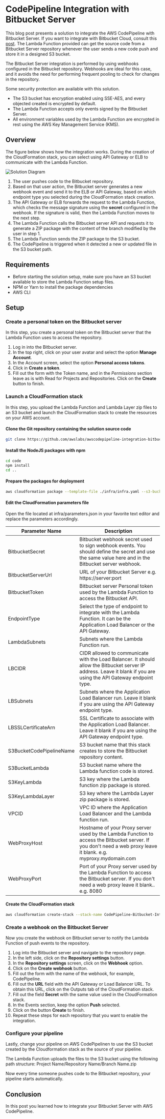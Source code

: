 # CodePipeline Integration with Bitbucket Server
This blog post presents a solution to integrate the AWS CodePipeline with Bitbucket Server. If you want to integrate with Bitbucket Cloud, consult this [post](https://aws.amazon.com/blogs/devops/integrating-git-with-aws-codepipeline/). The Lambda Function provided can get the source code from a Bitbucket Server repository whenever the user sends a new code push and store it in a designed S3 bucket.

The Bitbucket Server integration is performed by using webhooks configured in the Bitbucket repository. Webhooks are ideal for this case, and it avoids the need for performing frequent pooling to check for changes in the repository.

Some security protection are available with this solution.
* The S3 bucket has encryption enabled using SSE-AES, and every objected created is encrypted by default.
* The Lambda Function accepts only events signed by the Bitbucket Server.
* All environment variables used by the Lambda Function are encrypted in rest using the AWS Key Management Service (KMS).

## Overview
The figure below shows how the integration works. During the creation of the CloudFormation stack, you can select using API Gateway or ELB to communicate with the Lambda Function.

![Solution Diagram](https://code.amazon.com/packages/Awscodepipeline-bitbucket-integration/blobs/mainline/--/assets/diagram.png?raw=1)

1. The user pushes code to the Bitbucket repository. 
1. Based on that user action, the Bitbucket server generates a new webhook event and send it to the ELB or API Gateway, based on which endpoint type you selected during the CloudFormation stack creation.
1. The API Gateway or ELB forwards the request to the Lambda Function, which checks the message signature using the **secret** configured in the webhook. If the signature is valid, then the Lambda Function moves to the next step.
1. The Lambda Function calls the Bitbucket server API and requests it to generate a ZIP package with the content of the branch modified by the user in step 1. 
1. The Lambda Function sends the ZIP package to the S3 bucket.
1. The CodePipeline is triggered when it detected a new or updated file in the S3 bucket path.


## Requirements
* Before starting the solution setup, make sure you have an S3 bucket available to store the Lambda Function setup files.
* NPM or Yarn to install the package dependencies
* AWS CLI

## Setup

### Create a personal token on the Bitbucket server
In this step, you create a personal token on the Bitbucket server that the Lambda Function uses to access the repository.

1. Log in into the Bitbucket server.
1. In the top right, click on your user avatar and select the option **Manage Account**. 
1. In the Account screen, select the option **Personal access tokens**.
1. Click in **Create a token**.
1. Fill out the form with the Token name, and in the *Permissions*  section leave as is with Read for Projects and Repositories. Click on the **Create** button to finish.

### Launch a CloudFormation stack
In this step, you upload the Lambda Function and Lambda Layer zip files to an S3 bucket and launch the CloudFormation stack to create the resources on your AWS account.

#### Clone the Git repository containing the solution source code
```bash
git clone https://github.com/awslabs/awscodepipeline-integration-bitbucket.git
```

#### Install the NodeJS packages with npm
```bash
cd code
npm install
cd ..
```

#### Prepare the packages for deployment
```bash
aws cloudformation package --template-file ./infra/infra.yaml --s3-bucket your_bucket_name --output-template-file package.yaml
```

#### Edit the CloudFormation  parameters file
Open the file located at infra/parameters.json in your favorite text editor and replace the parameters accordingly.

Parameter Name | Description
------------ | -------------
BitbucketSecret | Bitbucket webhook secret used to sign webhook events. You should define the secret and use the same value here and in the Bitbucket server webhook.
BitbucketServerUrl | URL of your Bitbucket Server e.g. https://server:port
BitbucketToken | Bitbucket server Personal token used by the Lambda Function to access the Bitbucket API. 
EndpointType | Select the type of endpoint to integrate with the Lambda Function. It can be the Application Load Balancer or the API Gateway.
LambdaSubnets | Subnets where the Lambda Function run.
LBCIDR| CIDR allowed to communicate with the Load Balancer. It should allow the Bitbucket server IP address. Leave it blank if you are using the API Gateway endpoint type.
LBSubnets | Subnets where the Application Load Balancer run. Leave it blank if you are using the API Gateway endpoint type.
LBSSLCertificateArn | SSL Certificate to associate with the Application Load Balancer. Leave it blank if you are using the API Gateway endpoint type.
S3BucketCodePipelineName | S3 bucket name that this stack creates to store the Bitbucket repository content.
S3BucketLambda | S3 bucket name where the Lambda function code is stored.
S3KeyLambda | S3 key where the Lambda function zip package is stored.
S3KeyLambdaLayer | S3 key where the Lambda Layer zip package is stored.
VPCID | VPC ID where the Application Load Balancer and the Lambda function run.
WebProxyHost | Hostname of your Proxy server used by the Lambda Function to access the Bitbucket server. If you don't need a web proxy leave it blank. e.g. myproxy.mydomain.com
WebProxyPort | Port of your Proxy server used by the Lambda Function to access the Bitbucket server. If you don't need a web proxy leave it blank.. e.g. 8080

#### Create the CloudFormation stack
```bash
aws cloudformation create-stack --stack-name CodePipeline-Bitbucket-Integration --template-body file:///package.yaml --parameters file:///infra/parameters.json --capabilities CAPABILITY_NAMED_IAM
```

### Create a webhook on the Bitbucket Server
Now you create the webhook on Bitbucket server to notify the Lambda Function of push events to the repository.

1. Log into the Bitbucket server and navigate to the repository page. 
1. In the left side, click on the **Repository settings** button.
1. In the **Repository settings** screen, click on the **Webhook** option.
1. Click on the **Create webhook** button.
1. Fill out the form with the name of the webhook, for example, CodePipeline.
1. Fill out the **URL** field with the API Gateway or Load Balancer URL. To obtain this URL, click on the Outputs tab of the CloudFormation stack.
1. Fill out the field **Secret** with the same value used in the CloudFormation stack.
1. In the Events section, keep the option **Push** selected.
1. Click on the button **Create** to finish.
1. Repeat these steps for each repository that you want to enable the integration.

### Configure your pipeline
Lastly, change your pipeline on AWS CodePipelinen to use the S3 bucket created by the Cloudformation stack as the source of your pipeline.

The Lambda Function uploads the files to the S3 bucket using the following path structure:
Project Name/Repository Name/Branch Name.zip

Now every time someone pushes code to the Bitbucket repository, your pipeline starts automatically.

## Conclusion
In this post you learned how to integrate your Bitbucket Server with AWS CodePipeline.
